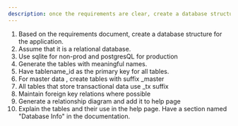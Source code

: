 ```yaml
---
description: once the requirements are clear, create a database structure
---
```


1. Based on the requirements document, create a database structure for the application. 
2. Assume that it is a relational database. 
3. Use sqlite for non-prod and postgresQL for production
4. Generate the tables with meaningful names. 
5. Have tablename_id as the primary key for all tables.
6. For master data , create tables with suffix _master
7. All tables that store transactional data use _tx suffix
8. Maintain foreign key relations where possible
9. Generate a relationship diagram and add it to help page
10. Explain the tables and their use in the help page. Have a section named "Database Info" in the documentation.
